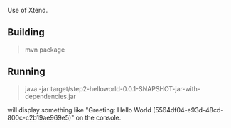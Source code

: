 Use of Xtend.

Building
-------

> mvn package


Running
-------

> java -jar target/step2-helloworld-0.0.1-SNAPSHOT-jar-with-dependencies.jar

will display something like "Greeting: Hello World (5564df04-e93d-48cd-800c-c2b19ae969e5)" on the console.


